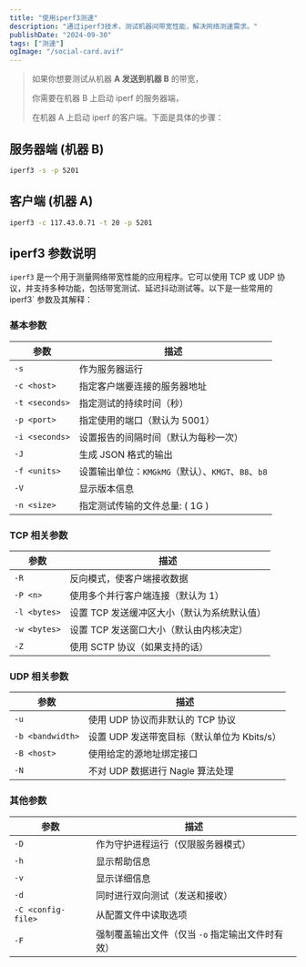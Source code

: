 ```yaml
---
title: "使用iperf3测速"
description: "通过iperf3技术，测试机器间带宽性能，解决网络测速需求。"
publishDate: "2024-09-30"
tags: ["测速"]
ogImage: "/social-card.avif"
---
```


<!-- more --> 

> 如果你想要测试从机器 **A 发送到机器 B** 的带宽，
>
> 你需要在机器 B 上启动 iperf 的服务器端，
>
> 在机器 A 上启动 iperf 的客户端。下面是具体的步骤：
>

## 服务器端 (机器 B)

```sh
iperf3 -s -p 5201
```

## 客户端 (机器 A)

```sh
iperf3 -c 117.43.0.71 -t 20 -p 5201
```

## iperf3 参数说明


`iperf3` 是一个用于测量网络带宽性能的应用程序。它可以使用 TCP 或 UDP 协议，并支持多种功能，包括带宽测试、延迟抖动测试等。以下是一些常用的 iperf3` 参数及其解释：

### 基本参数

| 参数 | 描述 |
|------|------|
| `-s` | 作为服务器运行 |
| `-c <host>` | 指定客户端要连接的服务器地址 |
| `-t <seconds>` | 指定测试的持续时间（秒） |
| `-p <port>` | 指定使用的端口（默认为 5001） |
| `-i <seconds>` | 设置报告的间隔时间（默认为每秒一次） |
| `-J` | 生成 JSON 格式的输出 |
| `-f <units>` | 设置输出单位：`KMGkMG`（默认）、`KMGT`、`B8`、`b8` |
| `-V` | 显示版本信息 |
| `-n <size>` | 指定测试传输的文件总量: ( 1G ) |



### TCP 相关参数

| 参数 | 描述 |
|------|------|
| `-R` | 反向模式，使客户端接收数据 |
| `-P <n>` | 使用多个并行客户端连接（默认为 1） |
| `-l <bytes>` | 设置 TCP 发送缓冲区大小（默认为系统默认值） |
| `-w <bytes>` | 设置 TCP 发送窗口大小（默认由内核决定） |
| `-Z` | 使用 SCTP 协议（如果支持的话） |

### UDP 相关参数

| 参数 | 描述 |
|------|------|
| `-u` | 使用 UDP 协议而非默认的 TCP 协议 |
| `-b <bandwidth>` | 设置 UDP 发送带宽目标（默认单位为 Kbits/s） |
| `-B <host>` | 使用给定的源地址绑定接口 |
| `-N` | 不对 UDP 数据进行 Nagle 算法处理 |

### 其他参数

| 参数 | 描述 |
|------|------|
| `-D` | 作为守护进程运行（仅限服务器模式） |
| `-h` | 显示帮助信息 |
| `-v` | 显示详细信息 |
| `-d` | 同时进行双向测试（发送和接收） |
| `-C <config-file>` | 从配置文件中读取选项 |
| `-F` | 强制覆盖输出文件（仅当 `-o` 指定输出文件时有效） |